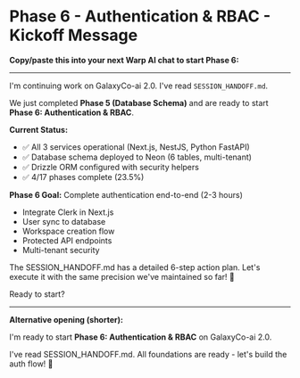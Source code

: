 # Phase 6 - Authentication & RBAC - Kickoff Message

**Copy/paste this into your next Warp AI chat to start Phase 6:**

---

I'm continuing work on GalaxyCo-ai 2.0. I've read `SESSION_HANDOFF.md`.

We just completed **Phase 5 (Database Schema)** and are ready to start **Phase 6: Authentication & RBAC**.

**Current Status:**

- ✅ All 3 services operational (Next.js, NestJS, Python FastAPI)
- ✅ Database schema deployed to Neon (6 tables, multi-tenant)
- ✅ Drizzle ORM configured with security helpers
- ✅ 4/17 phases complete (23.5%)

**Phase 6 Goal:** Complete authentication end-to-end (2-3 hours)

- Integrate Clerk in Next.js
- User sync to database
- Workspace creation flow
- Protected API endpoints
- Multi-tenant security

The SESSION_HANDOFF.md has a detailed 6-step action plan. Let's execute it with the same precision we've maintained so far! 🚀

Ready to start?

---

**Alternative opening (shorter):**

I'm ready to start **Phase 6: Authentication & RBAC** on GalaxyCo-ai 2.0.

I've read SESSION_HANDOFF.md. All foundations are ready - let's build the auth flow! 🔐
